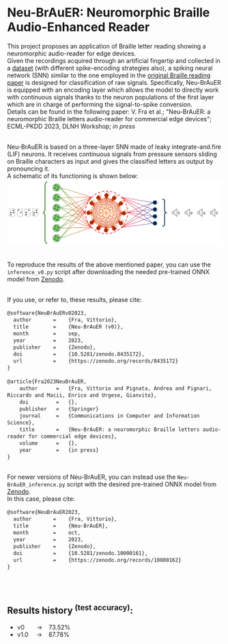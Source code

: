 # **Neu-BrAuER**: **Neu**romorphic **Br**aille **Au**dio-**E**nhanced **R**eader

This project proposes an application of Braille letter reading showing a neuromorphic audio-reader for edge devices.\
Given the recordings acquired through an artificial fingertip and collected in a [dataset](https://zenodo.org/record/7050094) (with different spike-encoding strategies also), a spiking neural network (SNN) similar to the one employed in the [original Braille reading paper](https://www.frontiersin.org/articles/10.3389/fnins.2022.951164/full) is designed for classification of raw signals. Specifically, Neu-BrAuER is equipped with an encoding layer which allows the model to directly work with continuous signals thanks to the neuron populations of the first layer which are in charge of performing the signal-to-spike conversion.\
Details can be found in the following paper: V. Fra et al.; "Neu-BrAuER: a neuromorphic Braille letters audio-reader for commercial edge devices"; ECML-PKDD 2023, DLNH Workshop; *in press*

\
Neu-BrAuER is based on a three-layer SNN made of leaky integrate-and.fire (LIF) neurons. It receives continuous signals from pressure sensors sliding on Braille characters as input and gives the classified letters as output by pronouncing it.\
A schematic of its functioning is shown below:
\
![Scheme of the Neu-BrAuER model.](readme_figures/Neu-BrAuER_scheme.png)

\
To reproduce the results of the above mentioned paper, you can use the `inference_v0.py` script after downloading the needed pre-trained ONNX model from [Zenodo](https://zenodo.org/record/8435172).

\
If you use, or refer to, these results, please cite:
```
@software{NeuBrAuERv02023,
  author       =    {Fra, Vittorio},
  title        =    {Neu-BrAuER (v0)},
  month        =    sep,
  year         =    2023,
  publisher    =    {Zenodo},
  doi          =    {10.5281/zenodo.8435172},
  url          =    {https://zenodo.org/records/8435172}
}

@article{Fra2023NeuBrAuER,
    author      =   {Fra, Vittorio and Pignata, Andrea and Pignari, Riccardo and Macii, Enrico and Urgese, Gianvito},
    doi         =   {},
    publisher   =   {Springer}
    journal     =   {Communications in Computer and Information Science},
    title       =   {Neu-BrAuER: a neuromorphic Braille letters audio-reader for commercial edge devices},
    volume      =   {},
    year        =   {in press}
}
```   

\
For newer versions of Neu-BrAuER, you can instead use the `Neu-BrAuER_inference.py` script with the desired pre-trained ONNX model from [Zenodo](https://zenodo.org/records/10000162).
\
In this case, please cite:
```
@software{NeuBrAuER2023,
  author       =    {Fra, Vittorio},
  title        =    {Neu-BrAuER},
  month        =    oct,
  year         =    2023,
  publisher    =    {Zenodo},
  doi          =    {10.5281/zenodo.10000161},
  url          =    {https://zenodo.org/records/10000162}
}
```
<br/><br/>
## Results history <sup>(test accuracy)</sup>: 
- v0 &ensp;&ensp;&ensp; &rarr; &ensp; 73.52% 
- v1.0 &ensp;&nbsp; &rarr; &ensp; 87.78%